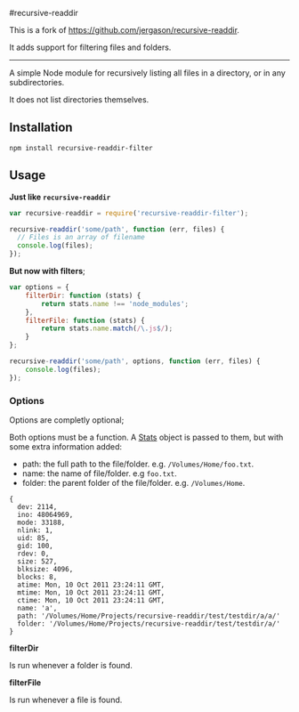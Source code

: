 #recursive-readdir

This is a fork of https://github.com/jergason/recursive-readdir.

It adds support for filtering files and folders.

---

A simple Node module for recursively listing all files in a directory,
or in any subdirectories.

It does not list directories themselves.

## Installation

    npm install recursive-readdir-filter

## Usage

**Just like `recursive-readdir`**

```javascript
var recursive-readdir = require('recursive-readdir-filter');

recursive-readdir('some/path', function (err, files) {
  // Files is an array of filename
  console.log(files);
});
```

**But now with filters**;

```javascript
var options = {
    filterDir: function (stats) {
        return stats.name !== 'node_modules';
    },
    filterFile: function (stats) {
        return stats.name.match(/\.js$/);
    }
};

recursive-readdir('some/path', options, function (err, files) {
    console.log(files);
});
```

### Options

Options are completly optional;

Both options must be a function. A [Stats](http://nodejs.org/api/fs.html#fs_class_fs_stats)
object is passed to them, but with some extra information added:

- path: the full path to the file/folder. e.g. `/Volumes/Home/foo.txt`.
- name: the name of file/folder. e.g `foo.txt`.
- folder: the parent folder of the file/folder. e.g. `/Volumes/Home`.

```javscript
{
  dev: 2114,
  ino: 48064969,
  mode: 33188,
  nlink: 1,
  uid: 85,
  gid: 100,
  rdev: 0,
  size: 527,
  blksize: 4096,
  blocks: 8,
  atime: Mon, 10 Oct 2011 23:24:11 GMT,
  mtime: Mon, 10 Oct 2011 23:24:11 GMT,
  ctime: Mon, 10 Oct 2011 23:24:11 GMT,
  name: 'a',
  path: '/Volumes/Home/Projects/recursive-readdir/test/testdir/a/a/'
  folder: '/Volumes/Home/Projects/recursive-readdir/test/testdir/a/'
}
```

**filterDir**

Is run whenever a folder is found.

**filterFile**

Is run whenever a file is found.

